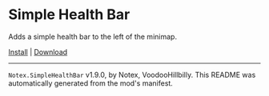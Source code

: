 # Simple Health Bar

Adds a simple health bar to the left of the minimap.

[Install](https://hitman-resources.netlify.app/smf-install-link/https://github.com/VoodooHillbilly/h3-simple-health-bar/releases/latest/download/mod.framework.zip) | [Download](https://github.com/VoodooHillbilly/h3-simple-health-bar/releases/latest/download/mod.framework.zip)

---

`Notex.SimpleHealthBar` v1.9.0, by Notex, VoodooHillbilly. This README was automatically generated from the mod's manifest.
